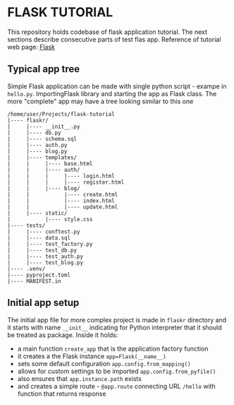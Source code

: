 # FLASK TUTORIAL
This repository holds codebase of flask application tutorial.
The next sections describe consecutive parts of test flas app.
Reference of tutorial web page: 
[Flask](https://flask.palletsprojects.com/en/3.0.x/tutorial/)

## Typical app tree
Simple Flask application can be made with single python script - exampe in 
`hello.py`. ImportingFlask library and starting the app as Flask class. The 
more "complete" app may have a tree looking similar to this one
```
/home/user/Projects/flask-tutorial
|---- flaskr/
|     |---- __init__.py
|     |---- db.py
|     |---- schema.sql
|     |---- auth.py
|     |---- blog.py
|     |---- templates/
|     |     |---- base.html
|     |     |---- auth/
|     |     |     |---- login.html
|     |     |     |---- register.html
|     |     |---- blog/
|     |           |---- create.html
|     |           |---- index.html
|     |           |---- update.html
|     |---- static/
|           |---- style.css
|---- tests/
|     |---- conftest.py
|     |---- data.sql
|     |---- test_factory.py
|     |---- test_db.py
|     |---- test_auth.py
|     |---- test_blog.py
|---- .venv/
|---- pyproject.toml
|---- MANIFEST.in
```

## Initial app setup
The initial app file for more complex project is made in `flaskr` directory
and it starts with name `__init__` indicating for Python interpreter that it
should be treated as package. Inside it holds:
- a main function `create_app` that is the application factory function
- it creates a the Flask instance `app=Flask(__name__)`
- sets some default configuration `app.config.from_mapping()`
- allows for custom settings to be imported `app.config.from_pyfile()`
- also ensures that `app.instance.path` exists
- and creates a simple route - `@app.route` connecting URL `/hello` with 
  function that returns response